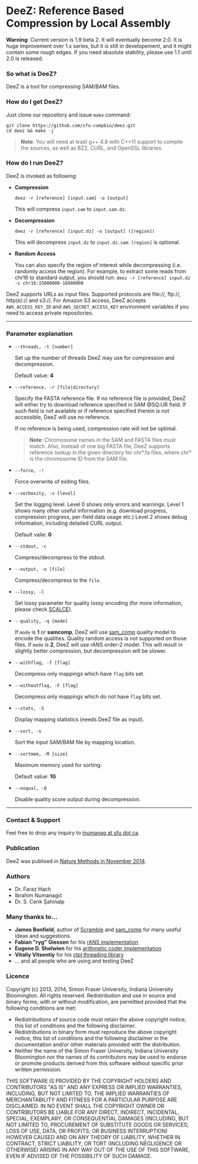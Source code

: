 **DeeZ**: Reference Based Compression by Local Assembly
===================

**Warning**: Current version is 1.9 beta 2. It will eventually become 2.0.
It is huge improvement over 1.x series, but it is still in developement, and it
might contain some rough edges. If you need absolute stability, please use 1.1 
until 2.0 is released.

### So what is DeeZ?
DeeZ is a tool for compressing SAM/BAM files.

### How do I get DeeZ?
Just clone our repository and issue `make` command:
```
git clone https://github.com/sfu-compbio/deez.git
cd deez && make -j 
```
> **Note**: You will need at least g++ 4.8 with C++11 support to compile the sources, as well as BZ2, CURL, and OpenSSL libraries.

### How do I run DeeZ?
DeeZ is invoked as following:

- **Compression**

	`deez -r [reference] [input.sam] -o [output]`

	This will compress `input.sam` to `input.sam.dz`.

- **Decompression**

	`deez -r [reference] [input.dz] -o [output] ([region])`

	This will decompress `input.dz` to `input.dz.sam`. `[region]` is optional.

-  **Random Access**

	You can also specify the region of interest while decompressing (i.e. randomly access the region). For example, to extract some reads from chr16 to standard output, you should run:
	`deez -r [reference] input.dz  -c chr16:15000000-16000000`

DeeZ supports URLs as input files. Supported protocols are file://, ftp://, http(s):// and s3://.
For Amazon S3 access, DeeZ accepts `AWS_ACCESS_KEY_ID` and `AWS_SECRET_ACCESS_KEY` environment 
variables if you need to access private repositories.

---

### Parameter explanation

- `--threads, -t [number]`

	Set up the number of threads DeeZ may use for compression and decompression.

	Default value: **4**

- `--reference, -r [file|directory]`

	Specify the FASTA reference file.
	If no reference file is provided, DeeZ will either try to download
	reference specified in SAM @SQ:UR field. If such field is not
	available or if reference specified therein is not accessible, 
	DeeZ will use no reference. 

	If no reference is being used, compression rate will not be optimal.

	> **Note**: Chromosome names in the SAM and FASTA files must match. Also, instead of one big FASTA file, DeeZ supports reference lookup in the given directory for chr\*.fa files, where chr\* is the chromosome ID from the SAM file.

- `--force, -!`
	
	Force overwrite of exiting files.

- `--verbosity, -v [level]`
	
	Set the logging level. 
	Level 0 shows only errors and warnings.
	Level 1 shows many other useful information (e.g. download progress,
		compression progress, per-field data usage etc.)
	Level 2 shows debug information, including detailed CURL output.

	Default valie: **0**

- `--stdout, -c`

	Compress/decompress to the stdout.

- `--output, -o [file]`
	
	Compress/decompress to the `file`.

- `--lossy, -l`

	Set lossy parameter for quality lossy encoding (for more information, please check [SCALCE][1]).

- `--quality, -q [mode]`

	If `mode` is **1** or **samcomp**, DeeZ will use [sam_comp][2] quality model to encode the qualities. Quality random access is not supported on those files. 
	If `mode` is **2**, DeeZ will use rANS order-2 model. This will result in slightly better compression, but decompression  will be slower.

- `--withflag, -f [flag]`

	Decompress only mappings which have `flag` bits set.

- `--withoutflag, -F [flag]`

	Decompress only mappings which do not have `flag` bits set.

- `--stats, -S`

	Display mapping statistics (needs DeeZ file as input).

- `--sort, -s`

	Sort the input SAM/BAM file by mapping location.

- `--sortmem, -M [size]`

	Maximum memory used for sorting. 
	
	Default value: **1G**

- `--noqual, -Q`
	
	Disable quality score output during decompression.

---

### Contact & Support

Feel free to drop any inquiry to [inumanag at sfu dot ca](mailto:).

### Publication

DeeZ was publised in [Nature Methods in November 2014][3].

### Authors

- Dr. Faraz Hach
- Ibrahim Numanagić
- Dr. S. Cenk Şahinalp

### Many thanks to...

- **James Bonfield**, author of [Scramble](http://sourceforge.net/projects/staden/files/io_lib/) and [sam_comp](http://sourceforge.net/projects/samcomp/) for many useful ideas and suggestions. 
- **Fabian "ryg" Giessen** for his [rANS implementation](https://github.com/rygorous/ryg_rans)
- **Eugene D. Shelwien** for his [arithmetic coder implementation](http://compression.ru/sh/aridemo6.rar)
- **Vitaliy Vitsentiy** for his [ctpl threading library](https://github.com/vit-vit/CTPL)
- ... and all people who are using and testing DeeZ

### Licence

Copyright (c) 2013, 2014, Simon Fraser University, Indiana University Bloomington. All rights reserved.
Redistribution and use in source and binary forms, with or without modification, are permitted provided that the following conditions are met:

- Redistributions of source code must retain the above copyright notice, this list of conditions and the following disclaimer.
- Redistributions in binary form must reproduce the above copyright notice, this list of conditions and the following disclaimer in the documentation and/or other materials provided with the distribution.
- Neither the name of the Simon Fraser University, Indiana University Bloomington nor the names of its contributors may be used to endorse or promote products derived from this software without specific prior written permission.

THIS SOFTWARE IS PROVIDED BY THE COPYRIGHT HOLDERS AND CONTRIBUTORS "AS IS" AND ANY EXPRESS OR IMPLIED WARRANTIES, INCLUDING, BUT NOT LIMITED TO, THE IMPLIED WARRANTIES OF MERCHANTABILITY AND FITNESS FOR A PARTICULAR PURPOSE ARE DISCLAIMED. IN NO EVENT SHALL THE COPYRIGHT OWNER OR CONTRIBUTORS BE LIABLE FOR ANY DIRECT, INDIRECT, INCIDENTAL, SPECIAL, EXEMPLARY, OR CONSEQUENTIAL DAMAGES (INCLUDING, BUT NOT LIMITED TO, PROCUREMENT OF SUBSTITUTE GOODS OR SERVICES; LOSS OF USE, DATA, OR PROFITS; OR BUSINESS INTERRUPTION) HOWEVER CAUSED AND ON ANY THEORY OF LIABILITY, WHETHER IN CONTRACT, STRICT LIABILITY, OR TORT (INCLUDING NEGLIGENCE OR OTHERWISE) ARISING IN ANY WAY OUT OF THE USE OF THIS SOFTWARE, EVEN IF ADVISED OF THE POSSIBILITY OF SUCH DAMAGE.

  [1]: http://scalce.sourceforge.net/
  [2]: https://sourceforge.net/projects/samcomp/
  [3]: http://www.nature.com/nmeth/journal/v11/n11/full/nmeth.3133.html

